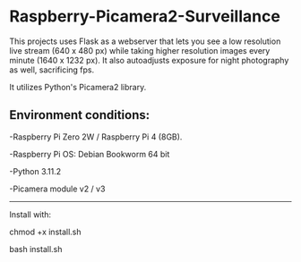 # Raspberry-Picamera2-Surveillance
This projects uses Flask as a webserver that lets you see a low resolution live stream (640 x 480 px) while taking higher resolution images every minute (1640 x 1232 px). It also autoadjusts exposure for night photography as well, sacrificing fps.

It utilizes Python's Picamera2 library.


Environment conditions:
----------------------
-Raspberry Pi Zero 2W / Raspberry Pi 4 (8GB).

-Raspberry Pi OS: Debian Bookworm 64 bit

-Python 3.11.2

-Picamera module v2 / v3


-------------------------
Install with:

chmod +x install.sh

bash install.sh


